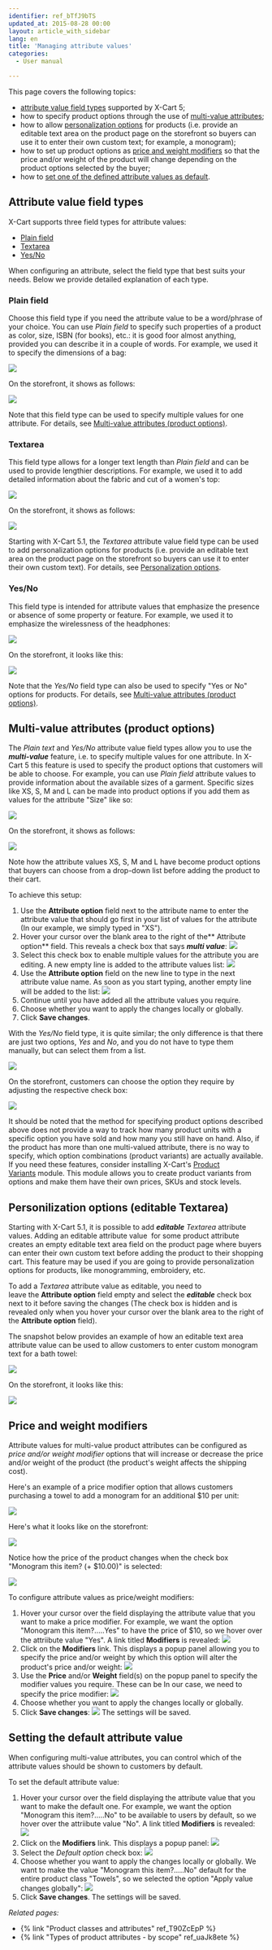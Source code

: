 ```yaml
---
identifier: ref_bTfJ9bTS
updated_at: 2015-08-28 00:00
layout: article_with_sidebar
lang: en
title: 'Managing attribute values'
categories:
  - User manual

---
```


This page covers the following topics:

*   [attribute value field types](#attribute-value-field-types) supported by X-Cart 5;
*   how to specify product options through the use of [multi-value attributes](#multi-value-attributes-product-options);
*   how to allow [personalization options](#personilization-options-editable-textarea) for products (i.e. provide an editable text area on the product page on the storefront so buyers can use it to enter their own custom text; for example, a monogram);
*   how to set up product options as [price and weight modifiers](#price-and-weight-modifiers) so that the price and/or weight of the product will change depending on the product options selected by the buyer;
*   how to [set one of the defined attribute values as default](#setting-the-default-attribute-value).

## Attribute value field types

X-Cart supports three field types for attribute values:

*   [Plain field](#plain-field)
*   [Textarea](#textarea)
*   [Yes/No](#yesno)

When configuring an attribute, select the field type that best suits your needs. Below we provide detailed explanation of each type.

### Plain field

Choose this field type if you need the attribute value to be a word/phrase of your choice. You can use _Plain field_ to specify such properties of a product as color, size, ISBN (for books), etc.: it is good foor almost anything, provided you can describe it in a couple of words. For example, we used it to specify the dimensions of a bag:

![]({{site.baseurl}}/attachments/7504859/8719327.png)

On the storefront, it shows as follows:

![]({{site.baseurl}}/attachments/7504859/7602527.png)

Note that this field type can be used to specify multiple values for one attribute. For details, see [Multi-value attributes (product options)](#multi-value-attributes-product-options).

### Textarea

This field type allows for a longer text length than _Plain field_ and can be used to provide lengthier descriptions. For example, we used it to add detailed information about the fabric and cut of a women's top:

![]({{site.baseurl}}/attachments/7504859/8719328.png)

On the storefront, it shows as follows:

![]({{site.baseurl}}/attachments/7504859/7602525.png)

Starting with X-Cart 5.1, the _Textarea_ attribute value field type can be used to add personalization options for products (i.e. provide an editable text area on the product page on the storefront so buyers can use it to enter their own custom text). For details, see [Personalization options](#personilization-options-editable-textarea).

### **Yes/No**

This field type is intended for attribute values that emphasize the presence or absence of some property or feature. For example, we used it to emphasize the wirelessness of the headphones:

![]({{site.baseurl}}/attachments/7504859/8719329.png)

On the storefront, it looks like this:

![]({{site.baseurl}}/attachments/7504859/7602541.png)

Note that the _Yes/No_ field type can also be used to specify "Yes or No" options for products. For details, see [Multi-value attributes (product options)](#multi-value-attributes-product-options).

## Multi-value attributes (product options)

The _Plain text_ and _Yes/No_ attribute value field types allow you to use the **_multi-value_** feature, i.e. to specify multiple values for one attribute. In X-Cart 5 this feature is used to specify the product options that customers will be able to choose. For example, you can use _Plain field_ attribute values to provide information about the available sizes of a garment. Specific sizes like XS, S, M and L can be made into product options if you add them as values for the attribute "Size" like so:

![]({{site.baseurl}}/attachments/7504859/8719330.png)

On the storefront, it shows as follows:

![]({{site.baseurl}}/attachments/7504859/7602532.png)

Note how the attribute values XS, S, M and L have become product options that buyers can choose from a drop-down list before adding the product to their cart.

To achieve this setup:

1.  Use the **Attribute option** field next to the attribute name to enter the attribute value that should go first in your list of values for the attribute (In our example, we simply typed in "XS").
2.  Hover your cursor over the blank area to the right of the** Attribute option** field. This reveals a check box that says **_multi value_**:
    ![]({{site.baseurl}}/attachments/7504859/8719331.png)
3.  Select this check box to enable multiple values for the attribute you are editing. A new empty line is added to the attribute values list:
    ![]({{site.baseurl}}/attachments/7504859/8719332.png)
4.  Use the **Attribute option** field on the new line to type in the next attribute value name. As soon as you start typing, another empty line will be added to the list:
    ![]({{site.baseurl}}/attachments/7504859/8719333.png)
5.  Continue until you have added all the attribute values you require.
6.  Choose whether you want to apply the changes locally or globally.
7.  Click **Save changes**.

With the _Yes/No_ field type, it is quite similar; the only difference is that there are just two options, _Yes_ and _No_, and you do not have to type them manually, but can select them from a list.

![]({{site.baseurl}}/attachments/7504859/8719334.png)

On the storefront, customers can choose the option they require by adjusting the respective check box:

![]({{site.baseurl}}/attachments/7504859/7602537.png)

It should be noted that the method for specifying product options described above does not provide a way to track how many product units with a specific option you have sold and how many you still have on hand. Also, if the product has more than one multi-valued attribute, there is no way to specify, which option combinations (product variants) are actually available. If you need these features, consider installing X-Cart's [Product Variants](http://www.x-cart.com/extensions/addons/product-variants.html) module. This module allows you to create product variants from options and make them have their own prices, SKUs and stock levels.

## Personilization options (editable Textarea)

Starting with X-Cart 5.1, it is possible to add _**editable**_ _Textarea_ attribute values. Adding an editable attribute value  for some product attribute creates an empty editable text area field on the product page where buyers can enter their own custom text before adding the product to their shopping cart. This feature may be used if you are going to provide personalization options for products, like monogramming, embroidery, etc.

To add a _Textarea_ attribute value as editable, you need to leave the **Attribute option** field empty and select the **_editable_** check box next to it before saving the changes (The check box is hidden and is revealed only when you hover your cursor over the blank area to the right of the **Attribute option** field).

The snapshot below provides an example of how an editable text area attribute value can be used to allow customers to enter custom monogram text for a bath towel:

![]({{site.baseurl}}/attachments/7504859/8719335.png)

On the storefront, it looks like this:

![]({{site.baseurl}}/attachments/7504859/7602536.png)

## Price and weight modifiers

Attribute values for multi-value product attributes can be configured as _price and/or weight modifier_ options that will increase or decrease the price and/or weight of the product (the product's weight affects the shipping cost). 

Here's an example of a price modifier option that allows customers purchasing a towel to add a monogram for an additional $10 per unit:

![]({{site.baseurl}}/attachments/7504859/8719336.png)

Here's what it looks like on the storefront:

![]({{site.baseurl}}/attachments/7504859/7602577.png)

Notice how the price of the product changes when the check box "Monogram this item? (+ $10.00)" is selected:

![]({{site.baseurl}}/attachments/7504859/7602579.png)

To configure attribute values as price/weight modifiers:

1.  Hover your cursor over the field displaying the attribute value that you want to make a price modifier. For example, we want the option "Monogram this item?.....Yes" to have the price of $10, so we hover over the attriibute value "Yes". A link titled **Modifiers** is revealed:
    ![]({{site.baseurl}}/attachments/7504859/8719337.png)
2.  Click on the **Modifiers** link. This displays a popup panel allowing you to specify the price and/or weight by which this option will alter the product's price and/or weight:
    ![]({{site.baseurl}}/attachments/7504859/8719338.png)
3.  Use the **Price** and/or **Weight** field(s) on the popup panel to specify the modifier values you require. These can be In our case, we need to specify the price modifier:
    ![]({{site.baseurl}}/attachments/7504859/8719339.png)
4.  Choose whether you want to apply the changes locally or globally.
5.  Click **Save changes**:
    ![]({{site.baseurl}}/attachments/7504859/8719340.png)
    The settings will be saved.

## Setting the default attribute value

When configuring multi-value attributes, you can control which of the attribute values should be shown to customers by default.

To set the default attribute value:

1.  Hover your cursor over the field displaying the attribute value that you want to make the default one. For example, we want the option "Monogram this item?.....No" to be available to users by default, so we hover over the attriibute value "No". A link titled **Modifiers** is revealed:
    ![]({{site.baseurl}}/attachments/7504859/8719341.png)
2.  Click on the **Modifiers** link. This displays a popup panel:
    ![]({{site.baseurl}}/attachments/7504859/8719342.png)
3.  Select the _Default option_ check box:
    ![]({{site.baseurl}}/attachments/7504859/8719343.png)
4.  Choose whether you want to apply the changes locally or globally. We want to make the value "Monogram this item?.....No" default for the entire product class "Towels", so we selected the option "Apply value changes globally":
    ![]({{site.baseurl}}/attachments/7504859/8719345.png)
5.  Click **Save changes**.
    The settings will be saved.

_Related pages:_

*   {% link "Product classes and attributes" ref_T90ZcEpP %}
*   {% link "Types of product attributes - by scope" ref_uaJk8ete %}
